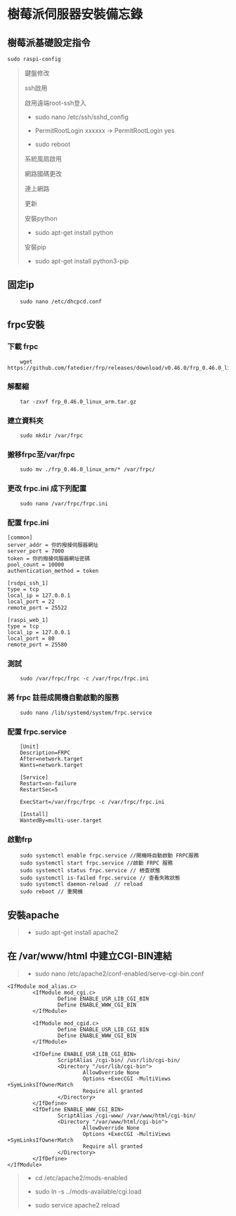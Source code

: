 # 樹莓派伺服器安裝備忘錄

## 樹莓派基礎設定指令

    sudo raspi-config
>
> 鍵盤修改
>
> ssh啟用
>
> 啟用遠端root-ssh登入
>
> - sudo nano /etc/ssh/sshd_config
>
> - PermitRootLogin xxxxxx -> PermitRootLogin yes
>
> - sudo reboot
>
> 系統風扇啟用
>
> 網路國碼更改
>
> 連上網路
>
> 更新
>
> 安裝python
>
> - sudo apt-get install python
>
> 安裝pip
>
> - sudo apt-get install python3-pip
>

## 固定ip

        sudo nano /etc/dhcpcd.conf

## frpc安裝

### 下載 frpc

        wget https://github.com/fatedier/frp/releases/download/v0.46.0/frp_0.46.0_linux_arm.tar.gz

### 解壓縮

        tar -zxvf frp_0.46.0_linux_arm.tar.gz

### 建立資料夾

        sudo mkdir /var/frpc

### 搬移frpc至/var/frpc

        sudo mv ./frp_0.46.0_linux_arm/* /var/frpc/

### 更改 frpc.ini 成下列配置

        sudo nano /var/frpc/frpc.ini

### 配置 frpc.ini

    [common]
    server_addr = 你的撥接伺服器網址
    server_port = 7000
    token = 你的撥接伺服器網址密碼
    pool_count = 10000
    authentication_method = token

    [rsdpi_ssh_1]
    type = tcp
    local_ip = 127.0.0.1
    local_port = 22
    remote_port = 25522

    [raspi_web_1]
    type = tcp
    local_ip = 127.0.0.1
    local_port = 80
    remote_port = 25580

### 測試

        sudo /var/frpc/frpc -c /var/frpc/frpc.ini

### 將 frpc 註冊成開機自動啟動的服務

        sudo nano /lib/systemd/system/frpc.service

### 配置 frpc.service

        [Unit]
        Description=FRPC
        After=network.target
        Wants=network.target

        [Service]
        Restart=on-failure
        RestartSec=5

        ExecStart=/var/frpc/frpc -c /var/frpc/frpc.ini

        [Install]
        WantedBy=multi-user.target

### 啟動frp

        sudo systemctl enable frpc.service //開機時自動啟動 FRPC服務
        sudo systemctl start frpc.service //啟動 FRPC 服務
        sudo systemctl status frpc.service // 檢查狀態
        sudo systemctl is-failed frpc.service // 查看失敗狀態
        sudo systemctl daemon-reload  // reload 
        sudo reboot // 重開機

## 安裝apache
>
> - sudo apt-get install apache2
>
## 在 /var/www/html 中建立CGI-BIN連結
>
> - sudo nano /etc/apache2/conf-enabled/serve-cgi-bin.conf
>
    <IfModule mod_alias.c>
            <IfModule mod_cgi.c>
                    Define ENABLE_USR_LIB_CGI_BIN
                    Define ENABLE_WWW_CGI_BIN
            </IfModule>

            <IfModule mod_cgid.c>
                    Define ENABLE_USR_LIB_CGI_BIN
                    Define ENABLE_WWW_CGI_BIN
            </IfModule>

            <IfDefine ENABLE_USR_LIB_CGI_BIN>
                    ScriptAlias /cgi-bin/ /usr/lib/cgi-bin/
                    <Directory "/usr/lib/cgi-bin">
                            AllowOverride None
                            Options +ExecCGI -MultiViews +SymLinksIfOwnerMatch
                            Require all granted
                    </Directory>
            </IfDefine>
            <IfDefine ENABLE_WWW_CGI_BIN>
                    ScriptAlias /cgi-www/ /var/www/html/cgi-bin/
                    <Directory "/var/www/html/cgi-bin">
                            AllowOverride None
                            Options +ExecCGI -MultiViews +SymLinksIfOwnerMatch
                            Require all granted
                    </Directory>
            </IfDefine>
    </IfModule>
>
> - cd /etc/apache2/mods-enabled
>
> - sudo ln -s ../mods-available/cgi.load
>
> - sudo service apache2 reload
>